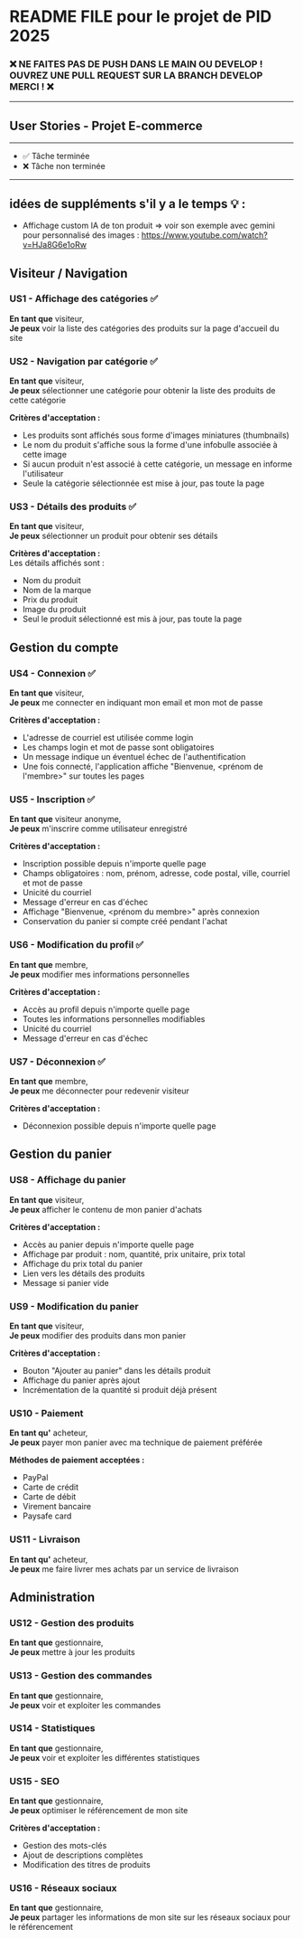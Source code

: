 # README FILE pour le projet de PID 2025

### ❌ NE FAITES PAS DE PUSH DANS LE MAIN OU DEVELOP ! OUVREZ UNE PULL REQUEST SUR LA BRANCH DEVELOP MERCI ! ❌ 
---
## User Stories - Projet E-commerce
---
- ✅ Tâche terminée
- ❌ Tâche non terminée
---  
## idées de suppléments s'il y a le temps 💡 :
- Affichage custom IA de ton produit => voir son exemple avec gemini pour personnalisé des images : https://www.youtube.com/watch?v=HJa8G6e1oRw

## Visiteur / Navigation 

### US1 - Affichage des catégories ✅
**En tant que** visiteur,  
**Je peux** voir la liste des catégories des produits sur la page d'accueil du site

### US2 - Navigation par catégorie ✅ 
**En tant que** visiteur,  
**Je peux** sélectionner une catégorie pour obtenir la liste des produits de cette catégorie

**Critères d'acceptation :**
- Les produits sont affichés sous forme d'images miniatures (thumbnails)
- Le nom du produit s'affiche sous la forme d'une infobulle associée à cette image
- Si aucun produit n'est associé à cette catégorie, un message en informe l'utilisateur
- Seule la catégorie sélectionnée est mise à jour, pas toute la page

### US3 - Détails des produits ✅
**En tant que** visiteur,  
**Je peux** sélectionner un produit pour obtenir ses détails

**Critères d'acceptation :**  
Les détails affichés sont :
- Nom du produit
- Nom de la marque
- Prix du produit
- Image du produit
- Seul le produit sélectionné est mis à jour, pas toute la page

## Gestion du compte

### US4 - Connexion ✅
**En tant que** visiteur,  
**Je peux** me connecter en indiquant mon email et mon mot de passe

**Critères d'acceptation :**
- L'adresse de courriel est utilisée comme login
- Les champs login et mot de passe sont obligatoires
- Un message indique un éventuel échec de l'authentification
- Une fois connecté, l'application affiche "Bienvenue, <prénom de l'membre>" sur toutes les pages

### US5 - Inscription ✅ 
**En tant que** visiteur anonyme,  
**Je peux** m'inscrire comme utilisateur enregistré

**Critères d'acceptation :**
- Inscription possible depuis n'importe quelle page
- Champs obligatoires : nom, prénom, adresse, code postal, ville, courriel et mot de passe
- Unicité du courriel
- Message d'erreur en cas d'échec
- Affichage "Bienvenue, <prénom du membre>" après connexion
- Conservation du panier si compte créé pendant l'achat

### US6 - Modification du profil ✅ 
**En tant que** membre,  
**Je peux** modifier mes informations personnelles

**Critères d'acceptation :**
- Accès au profil depuis n'importe quelle page
- Toutes les informations personnelles modifiables
- Unicité du courriel
- Message d'erreur en cas d'échec

### US7 - Déconnexion ✅
**En tant que** membre,  
**Je peux** me déconnecter pour redevenir visiteur

**Critères d'acceptation :**
- Déconnexion possible depuis n'importe quelle page

## Gestion du panier
### US8 - Affichage du panier
**En tant que** visiteur,  
**Je peux** afficher le contenu de mon panier d'achats

**Critères d'acceptation :**
- Accès au panier depuis n'importe quelle page
- Affichage par produit : nom, quantité, prix unitaire, prix total
- Affichage du prix total du panier
- Lien vers les détails des produits
- Message si panier vide

### US9 - Modification du panier
**En tant que** visiteur,  
**Je peux** modifier des produits dans mon panier

**Critères d'acceptation :**
- Bouton "Ajouter au panier" dans les détails produit
- Affichage du panier après ajout
- Incrémentation de la quantité si produit déjà présent

### US10 - Paiement
**En tant qu'** acheteur,  
**Je peux** payer mon panier avec ma technique de paiement préférée

**Méthodes de paiement acceptées :**
- PayPal
- Carte de crédit
- Carte de débit
- Virement bancaire
- Paysafe card

### US11 - Livraison
**En tant qu'** acheteur,  
**Je peux** me faire livrer mes achats par un service de livraison

## Administration
### US12 - Gestion des produits
**En tant que** gestionnaire,  
**Je peux** mettre à jour les produits

### US13 - Gestion des commandes
**En tant que** gestionnaire,  
**Je peux** voir et exploiter les commandes

### US14 - Statistiques
**En tant que** gestionnaire,  
**Je peux** voir et exploiter les différentes statistiques

### US15 - SEO
**En tant que** gestionnaire,  
**Je peux** optimiser le référencement de mon site

**Critères d'acceptation :**
- Gestion des mots-clés
- Ajout de descriptions complètes
- Modification des titres de produits

### US16 - Réseaux sociaux
**En tant que** gestionnaire,  
**Je peux** partager les informations de mon site sur les réseaux sociaux pour le référencement